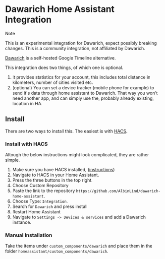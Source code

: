 # Dawarich Home Assistant Integration

> [!NOTE]
> This is an experimental integration for Dawarich, expect possibly breaking changes. This is a community integration, not affiliated by Dawarich.

[Dawarich](https://dawarich.app/) is a self-hosted Google Timeline alternative.

This integration does two things, of which one is optional.
1. It provides statistics for your account, this includes total distance in kilometers, number of cities visited etc.
2. (optional) You can set a device tracker (mobile phone for example) to send it's data through home assistant to Dawarich. That way you won't need another app, and can simply use the, probably already existing, location in HA.

## Install
There are two ways to install this. The easiest is with [HACS](https://hacs.xyz/).

### Install with HACS

<!-- #### HACS Installed and if this is added to HACS repository.
[![Open your Home Assistant instance and open a repository inside the Home Assistant Community Store.](https://my.home-assistant.io/badges/hacs_repository.svg)](https://my.home-assistant.io/redirect/hacs_repository/?owner=AlbinLind&repository=dawarich-home-assistant) -->

<!-- #### HACS not Installed -->
Altough the below instructions might look complicated, they are rather simple.
1. Make sure you have HACS installed, ([instructions](https://hacs.xyz/docs/use/))
2. Navigate to HACS in your Home Assistant.
3. Press the three buttons in the top right.
4. Choose Custom Repository
5. Paste the link to the repository ```https://github.com/AlbinLind/dawarich-home-assistant```.
6. Choose Type: `Integration`.
7. Search for `Dawarich` and press install
8. Restart Home Assistant
9. Navigate to `Settings -> Devices & services` and add a Dawarich instance.

### Manual Installation
Take the items under `custom_components/dawarich` and place them in the folder `homeassistant/custom_components/dawarich`.
